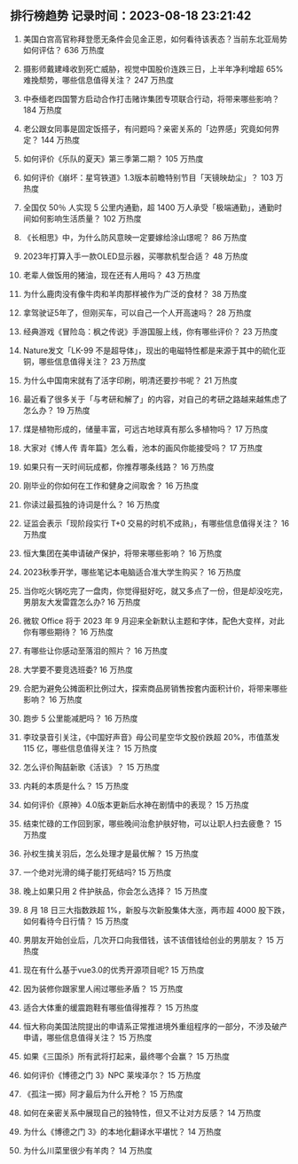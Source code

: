 
## 排行榜趋势 记录时间：2023-08-18 23:21:42
  
  1. 美国白宫高官称拜登愿无条件会见金正恩，如何看待该表态？当前东北亚局势如何评估？ 636 万热度
    
  2. 摄影师戴建峰收到死亡威胁，视觉中国股价连跌三日，上半年净利增超 65% 难挽颓势，哪些信息值得关注？ 247 万热度
    
  3. 中泰缅老四国警方启动合作打击赌诈集团专项联合行动，将带来哪些影响？ 184 万热度
    
  4. 老公跟女同事是固定饭搭子，有问题吗？亲密关系的「边界感」究竟如何界定？ 144 万热度
    
  5. 如何评价《乐队的夏天》第三季第二期？ 105 万热度
    
  6. 如何评价《崩坏：星穹铁道》1.3版本前瞻特别节目「天镜映劫尘」？ 103 万热度
    
  7. 全国仅 50％ 人实现 5 公里内通勤，超 1400 万人承受「极端通勤」，通勤时间如何影响生活质量？ 102 万热度
    
  8. 《长相思》中，为什么防风意映一定要嫁给涂山璟呢？ 86 万热度
    
  9. 2023年打算入手一款OLED显示器，买哪款机型合适？ 48 万热度
    
  10. 老辈人做饭用的猪油，现在还有人用吗？ 43 万热度
    
  11. 为什么鹿肉没有像牛肉和羊肉那样被作为广泛的食材？ 38 万热度
    
  12. 拿驾驶证5年了，但刚买车，可以自己一个人开高速吗？ 28 万热度
    
  13. 经典游戏《冒险岛：枫之传说》手游国服上线，你有哪些评价？ 23 万热度
    
  14. Nature发文「LK-99 不是超导体」，现出的电磁特性都是来源于其中的硫化亚铜，哪些信息值得关注？ 23 万热度
    
  15. 为什么中国南宋就有了活字印刷，明清还要抄书呢？ 21 万热度
    
  16. 最近看了很多关于「与考研和解了」的内容，对自己的考研之路越来越焦虑了怎么办？ 19 万热度
    
  17. 煤是植物形成的，储量丰富，可远古地球真有那么多植物吗？ 17 万热度
    
  18. 大家对《博人传 青年篇》怎么看，池本的画风你能接受吗？ 17 万热度
    
  19. 如果只有一天时间玩成都，你推荐哪条线路？ 16 万热度
    
  20. 刚毕业的你如何在工作和健身之间取舍？ 16 万热度
    
  21. 你读过最孤独的诗词是什么？ 16 万热度
    
  22. 证监会表示「现阶段实行 T+0 交易的时机不成熟」，有哪些信息值得关注？ 16 万热度
    
  23. 恒大集团在美申请破产保护，将带来哪些影响？ 16 万热度
    
  24. 2023秋季开学，哪些笔记本电脑适合准大学生购买？ 16 万热度
    
  25. 当你吃火锅吃完了一盘肉，你觉得挺好吃，就又多点了一份，但是却没吃完，男朋友大发雷霆怎么办? 16 万热度
    
  26. 微软 Office 将于 2023 年 9 月迎来全新默认主题和字体，配色大变样，对此你有哪些期待？ 16 万热度
    
  27. 有哪些让你感动至落泪的照片？ 16 万热度
    
  28. 大学要不要竞选班委? 16 万热度
    
  29. 合肥为避免公摊面积比例过大，探索商品房销售按套内面积计价，将带来哪些影响？ 16 万热度
    
  30. 跑步 5 公里能减肥吗？ 16 万热度
    
  31. 李玟录音引关注，《中国好声音》母公司星空华文股价跌超 20%，市值蒸发 115 亿，哪些信息值得关注？ 15 万热度
    
  32. 怎么评价陶喆新歌《活该》？ 15 万热度
    
  33. 内耗的本质是什么？ 15 万热度
    
  34. 如何评价《原神》4.0版本更新后水神在剧情中的表现？ 15 万热度
    
  35. 结束忙碌的工作回到家，哪些晚间治愈护肤好物，可以让职人扫去疲惫？ 15 万热度
    
  36. 孙权生擒关羽后，怎么处理才是最优解？ 15 万热度
    
  37. 一个绝对光滑的绳子能打死结吗? 15 万热度
    
  38. 晚上如果只用 2 件护肤品，你会怎么选择？ 15 万热度
    
  39. 8 月 18 日三大指数跌超 1%，新股与次新股集体大涨，两市超 4000 股下跌，如何看待今日行情？ 15 万热度
    
  40. 男朋友开始创业后，几次开口向我借钱，该不该借钱给创业的男朋友？ 15 万热度
    
  41. 现在有什么基于vue3.0的优秀开源项目呢? 15 万热度
    
  42. 因为装修你跟家里人闹过哪些矛盾？ 15 万热度
    
  43. 适合大体重的缓震跑鞋有哪些值得推荐？ 15 万热度
    
  44. 恒大称向美国法院提出的申请系正常推进境外重组程序的一部分，不涉及破产申请，哪些信息值得关注？ 15 万热度
    
  45. 如果《三国杀》所有武将打起来，最终哪个会赢？ 15 万热度
    
  46. 如何评价《博德之门 3》NPC 莱埃泽尔？ 15 万热度
    
  47. 《孤注一掷》阿才最后为什么开枪？ 15 万热度
    
  48. 如何在亲密关系中展现自己的独特性，但又不让对方反感？ 14 万热度
    
  49. 为什么《博德之门 3》的本地化翻译水平堪忧？ 14 万热度
    
  50. 为什么川菜里很少有羊肉？ 14 万热度
    